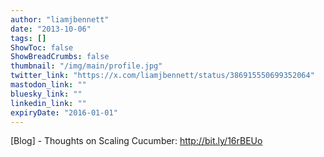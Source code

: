 ```yaml
---
author: "liamjbennett"
date: "2013-10-06"
tags: []
ShowToc: false
ShowBreadCrumbs: false
thumbnail: "/img/main/profile.jpg"
twitter_link: "https://x.com/liamjbennett/status/386915550699352064"
mastodon_link: ""
bluesky_link: ""
linkedin_link: ""
expiryDate: "2016-01-01"
---
```


[Blog] - Thoughts on Scaling Cucumber: http://bit.ly/16rBEUo

